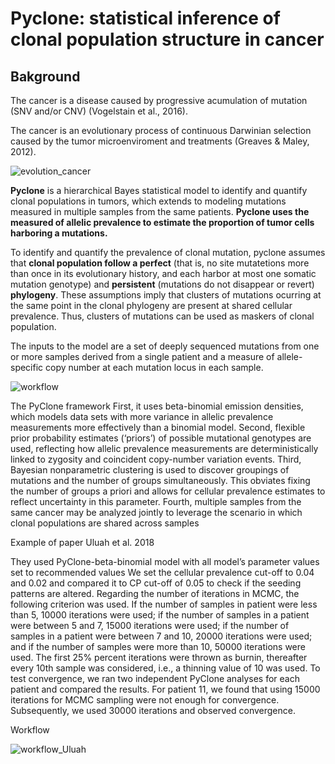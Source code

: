 # **Pyclone: statistical inference of clonal population structure in cancer**

## Bakground

The cancer is a disease caused by progressive acumulation of mutation (SNV and/or CNV) (Vogelstain et al., 2016).

The cancer is an evolutionary process of continuous Darwinian selection caused by the tumor microenviroment and treatments (Greaves & Maley, 2012).

![evolution_cancer](https://user-images.githubusercontent.com/53798505/68075376-77388980-fd6c-11e9-8e48-2ac2567f5949.png)

**Pyclone** is a hierarchical Bayes statistical model to identify and quantify clonal populations in tumors, which extends to modeling mutations measured in multiple samples from the same patients. **Pyclone uses the measured of allelic prevalence to estimate the proportion of tumor cells harboring a mutations.**

To identify and quantify the prevalence of clonal mutation, pyclone assumes that **clonal population follow a perfect** (that is, no site mutatetions more than once in its evolutionary history, and each harbor at most one somatic mutation genotype) and **persistent** (mutations do not disappear or revert) **phylogeny**. These assumptions imply that clusters of mutations ocurring at the same point in the clonal phylogeny are present at shared cellular prevalence. Thus, clusters of mutations can be used as maskers of clonal population.

The inputs to the model are a set of deeply sequenced mutations from one or more samples derived from a single patient and a measure of allele-specific copy number at each mutation locus in each sample.

![workflow](https://user-images.githubusercontent.com/53798505/68076144-9b00cd00-fd76-11e9-8d0b-463bc7ef44c3.png)

The PyClone framework 
First, it uses beta-binomial emission densities, which models data sets with more variance in allelic prevalence measurements more effectively than a binomial model. 
Second, flexible prior probability estimates (‘priors’) of possible mutational genotypes are used, reflecting how allelic prevalence measurements are deterministically linked to zygosity and coincident copy-number variation events.
Third, Bayesian nonparametric clustering is used to discover groupings of mutations and the number of groups simultaneously. This obviates fixing the number of groups a priori and allows for cellular prevalence estimates to reflect uncertainty in this parameter. 
Fourth, multiple samples from the same cancer may be analyzed jointly to leverage the scenario in which clonal populations are shared across samples

Example of paper Uluah et al. 2018

They used PyClone-beta-binomial model with all model’s parameter values set to recommended values 
We set the cellular prevalence cut-off to 0.04 and 0.02 and compared it to CP cut-off of 0.05 to check if the seeding patterns are altered. 
Regarding the number of iterations in MCMC, the following criterion was used. If the number of samples in patient were less than 5, 10000 iterations were used; if the number of samples in a patient were between 5 and 7, 15000 iterations were used; if the number of samples in a patient were between 7 and 10, 20000 iterations were used; and if the number of samples were more than 10, 50000 iterations were used. The first 25% percent iterations were thrown as burnin, thereafter every 10th sample was considered, i.e., a thinning value of 10 was used. To test convergence, we ran two independent PyClone analyses for each patient and compared the results. For patient 11, we found that using 15000 iterations for MCMC sampling were not enough for convergence. Subsequently, we used 30000 iterations and observed convergence.

Workflow

![workflow_Uluah](https://user-images.githubusercontent.com/53798505/68076412-ae616780-fd79-11e9-8f55-4dca3dca4b26.png)




